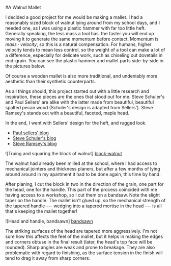 #A Walnut Mallet

I decided a good project for me would be making a mallet. I had a reasonably
sized block of walnut lying around from my school days, and I needed one, as I
was using a plastic hammer with far too little heft. Generally speaking, the
less mass a tool has, the faster you will end up moving it to generate the same
momentum before contact. Momentum is $mass \cdot velocity$, so this is a natural
compensation. For humans, higher velocity tends to mean less control, so the
weight of a tool can make a lot of a difference, especially for delicate work,
such as chiseling out dovetails in end-grain.
You can see the plastic hammer and mallet parts side-by-side in the pictures
below.

Of course a wooden mallet is also more traditional, and undeniably more
aesthetic than their synthetic counterparts.

As all things should, this project started out with a little research and
inspiration, these pieces are the ones that stood out for me.
Steve Schuler's and Paul Sellers' are alike with the latter made from beautiful,
beautiful spalted pecan wood (Schuler's design is adapted from Sellers').
Steve Ramsey's stands out with a beautiful, faceted, maple head.

In the end, I went with Sellers' design for the heft, and rugged look.

- [Paul sellers'
  blog](https://paulsellers.com/2015/01/the-mallet-making-video-is-on-youtube/)
- [Steve Schuler's blog](https://literaryworkshop.wordpress.com/2014/10/15/making-a-joiners-mallet/)
- [Steve Ramsey's
blog](http://woodworking.formeremortals.net/2012/06/make-a-wood-mallet/)


![Truing and squaring the block of walnut] [block-walnut]

The walnut had already been milled at the school, where I had access to
mechanical jointers and thickness planers, but after a few months of lying
around around in my apartment it had to be done again, this time by hand.

After planing, I cut the block in two in the direction of the grain, one part
for the head, one for the handle. This part of the process coincided with me
having access to a workshop, so I cut them on a bandsaw. Note the slight taper
on the handle. The mallet isn't glued up, so the mechanical strength of the
tapered handle --- wedging into a tapered mortise in the head --- is all that's
keeping the mallet together!

![Head and handle, bandsawn] [bandsawn]

The striking surfaces of the head are tapered more aggressively. I'm not sure how
this affects the feel of the mallet, but it helps in making the edges and
corners obtuse in the final result (later, the head's top face will be rounded).
Sharp angles are weak and prone to breakage. They are also problematic with
regard to finishing, as the surface tension in the finish will tend to drag it
away from sharp corners.

[block-walnut]: ../pics/initial_planing_opt.jpg
[bandsawn]: ../pics/bandsawn.jpg
[drilled]: ../pics/drilled.jpg
[drilled2]: ../pics/drilled2.jpg
[mortise]: ../pics/mortise.jpg
[drying]: ../pics/drying.jpg
[finished]: ../pics/finished_lying.jpg
[finished-stand]: ../pics/finished_standing.jpg
[finished-end]: ../pics/finished_end.jpg
